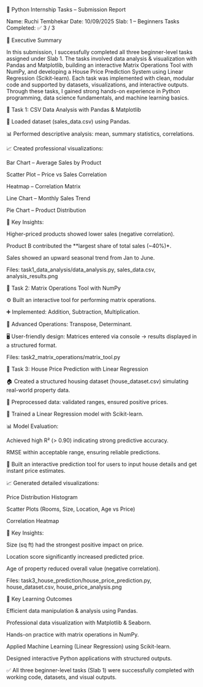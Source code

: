 📝 Python Internship Tasks – Submission Report

Name: Ruchi Tembhekar
Date: 10/09/2025
Slab: 1 – Beginners
Tasks Completed: ✅ 3 / 3

📌 Executive Summary

In this submission, I successfully completed all three beginner-level tasks assigned under Slab 1. The tasks involved data analysis & visualization with Pandas and Matplotlib, building an interactive Matrix Operations Tool with NumPy, and developing a House Price Prediction System using Linear Regression (Scikit-learn). Each task was implemented with clean, modular code and supported by datasets, visualizations, and interactive outputs. Through these tasks, I gained strong hands-on experience in Python programming, data science fundamentals, and machine learning basics.

🔹 Task 1: CSV Data Analysis with Pandas & Matplotlib

📂 Loaded dataset (sales_data.csv) using Pandas.

📊 Performed descriptive analysis: mean, summary statistics, correlations.

📈 Created professional visualizations:

Bar Chart – Average Sales by Product

Scatter Plot – Price vs Sales Correlation

Heatmap – Correlation Matrix

Line Chart – Monthly Sales Trend

Pie Chart – Product Distribution

🔎 Key Insights:

Higher-priced products showed lower sales (negative correlation).

Product B contributed the **largest share of total sales (~40%)*.

Sales showed an upward seasonal trend from Jan to June.

Files:
task1_data_analysis/data_analysis.py, sales_data.csv, analysis_results.png

🔹 Task 2: Matrix Operations Tool with NumPy

⚙️ Built an interactive tool for performing matrix operations.

➕ Implemented: Addition, Subtraction, Multiplication.

🔄 Advanced Operations: Transpose, Determinant.

🖥️ User-friendly design: Matrices entered via console → results displayed in a structured format.

Files:
task2_matrix_operations/matrix_tool.py

🔹 Task 3: House Price Prediction with Linear Regression

🏠 Created a structured housing dataset (house_dataset.csv) simulating real-world property data.

🧹 Preprocessed data: validated ranges, ensured positive prices.

🤖 Trained a Linear Regression model with Scikit-learn.

📊 Model Evaluation:

Achieved high R² (> 0.90) indicating strong predictive accuracy.

RMSE within acceptable range, ensuring reliable predictions.

🎯 Built an interactive prediction tool for users to input house details and get instant price estimates.

📈 Generated detailed visualizations:

Price Distribution Histogram

Scatter Plots (Rooms, Size, Location, Age vs Price)

Correlation Heatmap

🔎 Key Insights:

Size (sq ft) had the strongest positive impact on price.

Location score significantly increased predicted price.

Age of property reduced overall value (negative correlation).

Files:
task3_house_prediction/house_price_prediction.py, house_dataset.csv, house_price_analysis.png

🌟 Key Learning Outcomes

Efficient data manipulation & analysis using Pandas.

Professional data visualization with Matplotlib & Seaborn.

Hands-on practice with matrix operations in NumPy.

Applied Machine Learning (Linear Regression) using Scikit-learn.

Designed interactive Python applications with structured outputs.

✅ All three beginner-level tasks (Slab 1) were successfully completed with working code, datasets, and visual outputs.